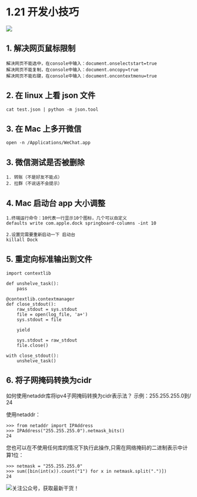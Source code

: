 # 1.21 开发小技巧

![](http://image.iswbm.com/20200602135014.png)

## 1. 解决网页鼠标限制

```
解决网页不能选中，在console中输入：document.onselectstart=true
解决网页不能复制，在console中输入：document.oncopy=true
解决网页不能右键，在console中输入：document.oncontextmenu=true
```

## 2. 在 linux 上看 json 文件

```
cat test.json | python -m json.tool
```

## 3. 在 Mac 上多开微信

```
open -n /Applications/WeChat.app
```

## 3. 微信测试是否被删除

```
1. 转账（不是好友不能点）
2. 拉群（不说话不会提示）
```

##  4. Mac 启动台 app 大小调整

```
1.终端运行命令：10代表一行显示10个图标，几个可以自定义
defaults write com.apple.dock springboard-columns -int 10

2.设置完需要重新启动一下 启动台
killall Dock
```

## 5. 重定向标准输出到文件

```
import contextlib

def unshelve_task():
	pass

@contextlib.contextmanager
def close_stdout():
    raw_stdout = sys.stdout
    file = open(log_file, 'a+')
    sys.stdout = file

    yield

    sys.stdout = raw_stdout
    file.close()
    
with close_stdout():
    unshelve_task()
```

## 6. 将子网掩码转换为cidr

如何使用netaddr库将ipv4子网掩码转换为cidr表示法？
示例：255.255.255.0到/ 24

使用netaddr：

```
>>> from netaddr import IPAddress
>>> IPAddress("255.255.255.0").netmask_bits()
24
```

您也可以在不使用任何库的情况下执行此操作,只需在网络掩码的二进制表示中计算1位：

```
>>> netmask = "255.255.255.0"
>>> sum([bin(int(x)).count("1") for x in netmask.split(".")])
24
```



![关注公众号，获取最新干货！](http://image.python-online.cn/image-20200320125724880.png)